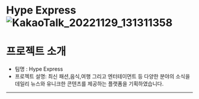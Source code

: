 # Hype Express ![KakaoTalk_20221129_131311358](https://user-images.githubusercontent.com/80263801/204437317-a285fdb3-2d8c-4e4d-b4c6-52f7562caf83.png)

# 프로젝트 소개
* 팀명 : Hype Express
* 프로젝트 설명: 최신 패션,음식,여행 그리고 엔터테이먼트 등 다양한 분야의 소식을 데일리 뉴스와 유니크한 콘텐츠를 제공하는 플랫폼을 기획하였습니다.


---

